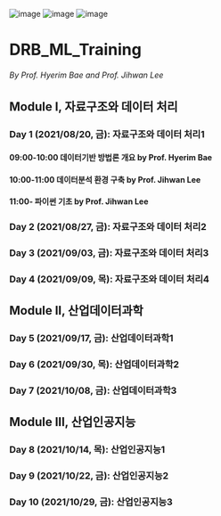 ![image](https://user-images.githubusercontent.com/54383353/127461532-55b8b93d-0c7c-4ab3-ae9f-dd37f264d7f6.png)
![image](https://user-images.githubusercontent.com/54383353/127461752-0dc42cea-6808-42b1-bb21-8b884cd68a02.png)
![image](https://user-images.githubusercontent.com/54383353/127462127-2fbfe309-0498-4eec-9da1-c7dc559aa4a2.png)

# DRB_ML_Training
###### By Prof. Hyerim Bae and Prof. Jihwan Lee

## Module I, 자료구조와 데이터 처리
### Day 1 (2021/08/20, 금): 자료구조와 데이터 처리1
#### 09:00-10:00 데이터기반 방법론 개요 by Prof. Hyerim Bae
#### 10:00-11:00 데이터분석 환경 구축 by Prof. Jihwan Lee
#### 11:00-      파이썬 기초 by Prof. Jihwan Lee

### Day 2 (2021/08/27, 금): 자료구조와 데이터 처리2
### Day 3 (2021/09/03, 금): 자료구조와 데이터 처리3
### Day 4 (2021/09/09, 목): 자료구조와 데이터 처리4


## Module II, 산업데이터과학
### Day 5 (2021/09/17, 금): 산업데이터과학1
### Day 6 (2021/09/30, 목): 산업데이터과학2
### Day 7 (2021/10/08, 금): 산업데이터과학3

## Module III, 산업인공지능
### Day 8 (2021/10/14, 목): 산업인공지능1
### Day 9 (2021/10/22, 금): 산업인공지능2
### Day 10 (2021/10/29, 금): 산업인공지능3
